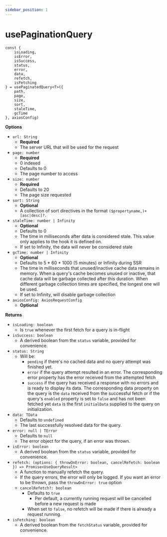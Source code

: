 ```yaml
---
sidebar_position: 1
---
```


# usePaginationQuery

```
const { 
    isLoading,
    isError,
    isSuccess,
    status,
    error,
    data,
    refetch,
    isFetching
} = usePaginatedQuery<T>({
    path,
    page,
    size,
    sort,
    staleTime,
    gcTime
}, axiosConfig)
```

**Options**
- `url: String`
    - **Required**
    - The server URL that will be used for the request
- `page: number`
    - **Required**
    - 0 indexed
    - Defaults to 0
    - The page number to access
- `size: number`
    - **Required**
    - Defaults to 20
    - The page size requested
- `sort: String`
    - **Optional**
    - A collection of sort directives in the format `($propertyname,)+[asc|desc]?.`
- `staleTime: number | Infinity`
    - **Optional**
    - Defaults to 0
    - The time in milliseconds after data is considered stale. This value only applies to the hook it is defined on.
    - If set to Infinity, the data will never be considered stale
- `gcTime: number | Infinity`
    - **Optional**
    - Defaults to 5 * 60 * 1000 (5 minutes) or Infinity during SSR
    - The time in milliseconds that unused/inactive cache data remains in memory. When a query's cache becomes unused or inactive, that cache data will be garbage collected after this duration. When different garbage collection times are specified, the longest one will be used.
    - If set to Infinity, will disable garbage collection
- `axiosConfig: AxiosRequestConfig`
    - **Optional**

**Returns**
- `isLoading: boolean`
    - Is `true` whenever the first fetch for a query is in-flight
- `isSuccess: boolean`
    - A derived boolean from the `status` variable, provided for convenience.
- `status: String`
    - Will be:
        - `pending` if there's no cached data and no query attempt was finished yet.
        - `error` if the query attempt resulted in an error. The corresponding error property has the error received from the attempted fetch
        - `success` if the query has received a response with no errors and is ready to display its data. The corresponding data property on the query is the `data` received from the successful fetch or if the query's `enabled` property is set to `false` and has not been fetched yet `data` is the first `initialData` supplied to the query on initialization.
- `data: TData`
    - Defaults to `undefined`
    - The last successfully resolved data for the query.
- `error: null | TError`
    - Defaults to `null`
    - The error object for the query, if an error was thrown.
- `isError: boolean`
    - A derived boolean from the `status` variable, provided for convenience.
- `refetch: (options: { throwOnError: boolean, cancelRefetch: boolean }) => Promise<UseQueryResult>`
    - A function to manually refetch the query.
    - If the query errors, the error will only be logged. If you want an error to be thrown, pass the `throwOnError: true` option
    - `cancelRefetch?: boolean`
        - Defaults to `true`
            - Per default, a currently running request will be cancelled before a new request is made
        - When set to `false`, no refetch will be made if there is already a request running.
- `isFetching: boolean`
    - A derived boolean from the `fetchStatus` variable, provided for convenience.